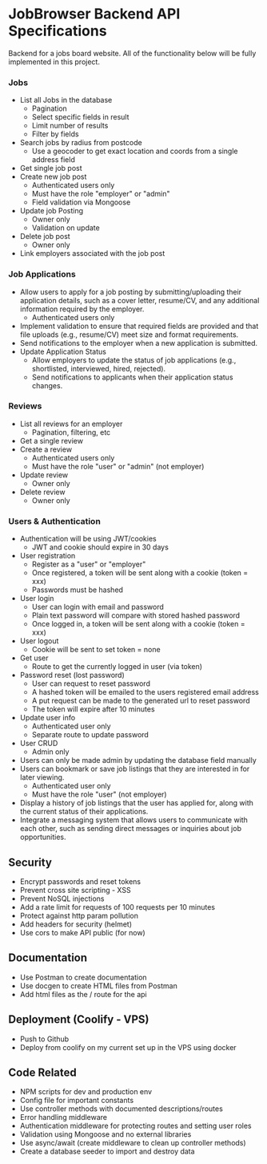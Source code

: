 # JobBrowser Backend API Specifications

Backend for a jobs board website. All of the functionality below will be fully implemented in this project.

### Jobs

- List all Jobs in the database
  - Pagination
  - Select specific fields in result
  - Limit number of results
  - Filter by fields
- Search jobs by radius from postcode
  - Use a geocoder to get exact location and coords from a single address field
- Get single job post
- Create new job post
  - Authenticated users only
  - Must have the role "employer" or "admin"
  - Field validation via Mongoose
- Update job Posting
  - Owner only
  - Validation on update
- Delete job post
  - Owner only
- Link employers associated with the job post

### Job Applications

- Allow users to apply for a job posting by submitting/uploading their
  application details, such as a cover letter, resume/CV, and any additional information required by the employer.
  - Authenticated users only
- Implement validation to ensure that required fields are provided and that file uploads (e.g., resume/CV)
  meet size and format requirements.
- Send notifications to the employer when a new application is submitted.
- Update Application Status
  - Allow employers to update the status of job applications (e.g., shortlisted, interviewed, hired, rejected).
  - Send notifications to applicants when their application status changes.

### Reviews

- List all reviews for an employer
  - Pagination, filtering, etc
- Get a single review
- Create a review
  - Authenticated users only
  - Must have the role "user" or "admin" (not employer)
- Update review
  - Owner only
- Delete review
  - Owner only

### Users & Authentication

- Authentication will be using JWT/cookies
  - JWT and cookie should expire in 30 days
- User registration
  - Register as a "user" or "employer"
  - Once registered, a token will be sent along with a cookie (token = xxx)
  - Passwords must be hashed
- User login
  - User can login with email and password
  - Plain text password will compare with stored hashed password
  - Once logged in, a token will be sent along with a cookie (token = xxx)
- User logout
  - Cookie will be sent to set token = none
- Get user
  - Route to get the currently logged in user (via token)
- Password reset (lost password)
  - User can request to reset password
  - A hashed token will be emailed to the users registered email address
  - A put request can be made to the generated url to reset password
  - The token will expire after 10 minutes
- Update user info
  - Authenticated user only
  - Separate route to update password
- User CRUD
  - Admin only
- Users can only be made admin by updating the database field manually
- Users can bookmark or save job listings that they are interested in for later viewing.
  - Authenticated user only
  - Must have the role "user" (not employer)
- Display a history of job listings that the user has applied for, along with the current status of their applications.
- Integrate a messaging system that allows users to communicate with each other, such as sending direct messages or inquiries about job opportunities.

## Security

- Encrypt passwords and reset tokens
- Prevent cross site scripting - XSS
- Prevent NoSQL injections
- Add a rate limit for requests of 100 requests per 10 minutes
- Protect against http param pollution
- Add headers for security (helmet)
- Use cors to make API public (for now)

## Documentation

- Use Postman to create documentation
- Use docgen to create HTML files from Postman
- Add html files as the / route for the api

## Deployment (Coolify - VPS)

- Push to Github
- Deploy from coolify on my current set up in the VPS using docker

## Code Related

- NPM scripts for dev and production env
- Config file for important constants
- Use controller methods with documented descriptions/routes
- Error handling middleware
- Authentication middleware for protecting routes and setting user roles
- Validation using Mongoose and no external libraries
- Use async/await (create middleware to clean up controller methods)
- Create a database seeder to import and destroy data
